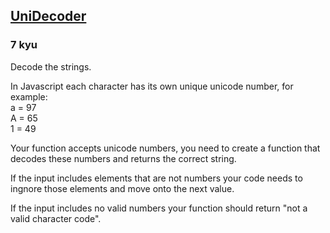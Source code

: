 <h2><a href=https://www.codewars.com/kata/57366eaae7f8d2df290003e8/train/javascript target="_blank">UniDecoder</a></h2><h3>7 kyu</h3><p>Decode the strings. </p><p>In Javascript each character has its own unique unicode number, for example: <br>a = 97 <br>A = 65 <br>1 = 49 <br></p><p>Your function accepts unicode numbers, you need to create a function that decodes these numbers and returns the correct string.</p><p>If the input includes elements that are not numbers your code needs to ingnore those elements and move onto the next value. </p><p>If the input includes no valid numbers your function should return "not a valid character code".</p>